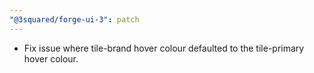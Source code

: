 ```yaml
---
"@3squared/forge-ui-3": patch
---
```


- Fix issue where tile-brand hover colour defaulted to the tile-primary hover colour.
